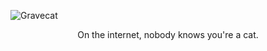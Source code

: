 ![Gravecat](https://gravecat.com/github.png)
<p align="center">On the internet, nobody knows you're a cat.</p>
